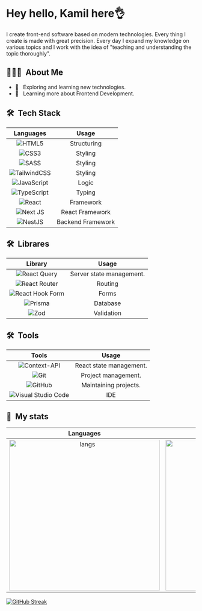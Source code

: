 <h1> Hey hello, Kamil here👌</h2>

<p>
  I create front-end software based on modern technologies. Every thing I create is made with great precision. Every day I expand my knowledge on various topics and I work with the idea of "teaching and understanding the topic thoroughly".
</p>

<h2> 👨🏻‍💻 &nbsp;About Me </h3>

- 🤔 &nbsp; Exploring and learning new technologies.
- 🌱 &nbsp; Learning more about Frontend Development.

<h2> 🛠 &nbsp;Tech Stack</h3>

Languages             |  Usage
:-------------------------:|:-------------------------:
 ![HTML5](https://img.shields.io/badge/-HTML5-333333?&logo=HTML5&style=flat) |  Structuring
 ![CSS3](https://img.shields.io/badge/css3-%231572B6.svg?style=for-the-badge&logo=css3&logoColor=white&style=flat) |  Styling
 ![SASS](https://img.shields.io/badge/SASS-hotpink.svg?style=for-the-badge&logo=SASS&logoColor=white&style=flat) |  Styling
 ![TailwindCSS](https://img.shields.io/badge/tailwindcss-%2338B2AC.svg?style=for-the-badge&logo=tailwind-css&logoColor=white&style=flat) |  Styling
 ![JavaScript](https://img.shields.io/badge/javascript-%23323330.svg?style=for-the-badge&logo=javascript&logoColor=%23F7DF1E&style=flat) |  Logic
 ![TypeScript](https://img.shields.io/badge/typescript-%23007ACC.svg?style=for-the-badge&logo=typescript&logoColor=white&style=flat) |  Typing
 ![React](https://img.shields.io/badge/react-%2320232a.svg?style=for-the-badge&logo=react&logoColor=%2361DAFB&style=flat) |  Framework
 ![Next JS](https://img.shields.io/badge/Next-black?style=for-the-badge&logo=next.js&logoColor=white&style=flat) |  React Framework
 ![NestJS](https://img.shields.io/badge/nestjs-%23E0234E.svg?style=for-the-badge&logo=nestjs&logoColor=white) |  Backend Framework


<h2> 🛠 &nbsp;Librares</h2>

Library             |  Usage
:-------------------------:|:-------------------------:
 ![React Query](https://img.shields.io/badge/-React%20Query-FF4154?style=for-the-badge&logo=react%20query&logoColor=white&style=flat) |  Server state management.
 ![React Router](https://img.shields.io/badge/React_Router-CA4245?style=for-the-badge&logo=react-router&logoColor=white&style=flat) | Routing
 ![React Hook Form](https://img.shields.io/badge/React%20Hook%20Form-%23EC5990.svg?style=for-the-badge&logo=reacthookform&logoColor=white&style=flat)| Forms
 ![Prisma](https://img.shields.io/badge/Prisma-3982CE?style=for-the-badge&logo=Prisma&logoColor=white&style=flat)| Database
 ![Zod](https://img.shields.io/badge/zod-%233068b7.svg?style=for-the-badge&logo=zod&logoColor=white&style=flat) |  Validation

<h2> 🛠 &nbsp;Tools</h2>

Tools             |  Usage
:-------------------------:|:-------------------------:
 ![Context-API](https://img.shields.io/badge/Context--Api-000000?style=for-the-badge&logo=react&style=flat) |  React state management.
 ![Git](https://img.shields.io/badge/-Git-333333?style=flat&logo=git) |  Project management.
 ![GitHub](https://img.shields.io/badge/-GitHub-333333?style=flat&logo=github) |  Maintaining projects.
 ![Visual Studio Code](https://img.shields.io/badge/-Visual%20Studio%20Code-333333?style=flat&logo=visual-studio-code&logoColor=007ACC) | IDE


<h2> 🔱 &nbsp;My stats</h3>

Languages             |  General Statistics
:-------------------------:|:-------------------------:
<img src="https://github-readme-stats.vercel.app/api/top-langs/?username=ktcotz&layout=compact" width="400" alt="langs" />  |  <img src="https://github-readme-stats.vercel.app/api?username=ktcotz&count_private=true&show_icons=true" width="400" alt="my stats" />


  [![GitHub Streak](https://streak-stats.demolab.com?user=ktcotz)](https://git.io/streak-stats)



